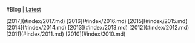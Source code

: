 #Blog | [Latest](#blog)

<div class='bloglinks'>
[2017](#index/2017.md)
[2016](#index/2016.md)
[2015](#index/2015.md)
[2014](#index/2014.md)
[2013](#index/2013.md)
[2012](#index/2012.md)
[2011](#index/2011.md)
[2010](#index/2010.md)
</div>
